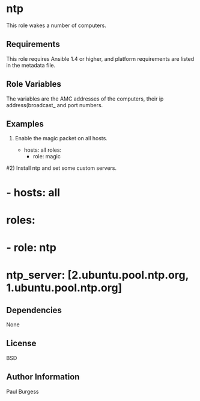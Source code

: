 ntp
===

This role wakes a number of computers.

Requirements
------------

This role requires Ansible 1.4 or higher, and platform requirements are listed
in the metadata file.

Role Variables
--------------

The variables are the AMC addresses of the computers, their ip address(broadcast_ and port numbers.

Examples
--------

1) Enable the magic packet on all hosts.

	- hosts: all
	  roles:
	    - role: magic

#2) Install ntp and set some custom servers.
#
#	- hosts: all
#	  roles:
#	    - role: ntp
#	      ntp_server: [2.ubuntu.pool.ntp.org, 1.ubuntu.pool.ntp.org]

Dependencies
------------

None

License
-------

BSD

Author Information
------------------

Paul Burgess


